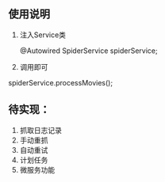 ## 使用说明

1. 注入Service类
  	
	@Autowired
	SpiderService spiderService;
  
2. 调用即可

  spiderService.processMovies();
  
## 待实现：

1. 抓取日志记录
2. 手动重抓
3. 自动重试
4. 计划任务
5. 微服务功能
